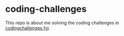 # coding-challenges

This repo is about me solving the coding challenges in [codingchallenges.fyi](https://codingchallenges.fyi/).